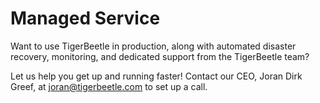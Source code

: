 # Managed Service

Want to use TigerBeetle in production, along with automated disaster recovery, monitoring, and
dedicated support from the TigerBeetle team?

Let us help you get up and running faster! Contact our CEO, Joran Dirk Greef, at
<joran@tigerbeetle.com> to set up a call.
